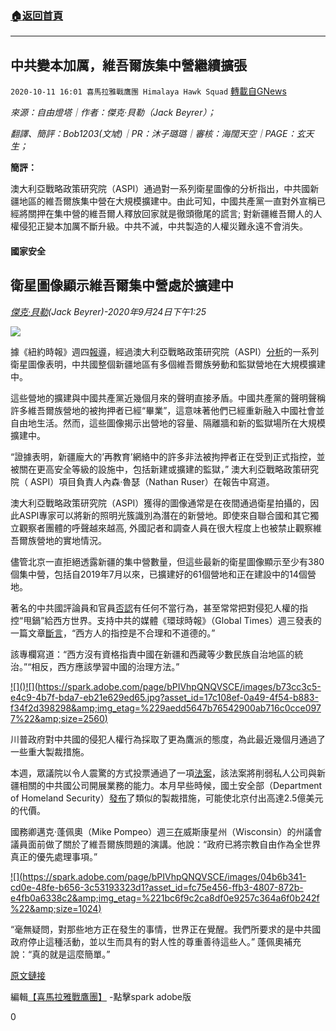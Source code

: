###  [:house:返回首頁](https://github.com/ourhimalayas/txt)
---

## 中共變本加厲，維吾爾族集中營繼續擴張
`2020-10-11 16:01 喜馬拉雅戰鷹團 Himalaya Hawk Squad` [轉載自GNews](https://gnews.org/zh-hant/418359/)

*來源：自由燈塔｜作者：傑克·貝勒（Jack Beyrer）；*

*翻譯、簡評：Bob1203(文虓)｜PR：沐子璐璐｜審核：海闊天空｜PAGE：玄天生；*

**簡評：**

澳大利亞戰略政策研究院（ASPI）通過對一系列衛星圖像的分析指出，中共國新疆地區的維吾爾族集中營在大規模擴建中。由此可知，中國共產黨一直對外宣稱已經將關押在集中營的維吾爾人釋放回家就是徹頭徹尾的謊言; 對新疆維吾爾人的人權侵犯正變本加厲不斷升級。中共不滅，中共製造的人權災難永遠不會消失。

#### 國家安全

## **衛星圖像顯示維吾爾集中營處於擴建中**

*[傑克·貝勒](https://freebeacon.com/author/jack-beyrer/)(Jack Beyrer)-2020年9月24日下午1:25*

![]()![](https://spark.adobe.com/page/bPIVhpQNQVSCE/images/57e8f55c-5d2d-43c5-885d-2d48d6caf61c.jpg?asset_id=a2f6db2d-e774-415c-a194-d1f43ccd3d52&amp;img_etag=%2207e3c2f8494399991df5296e4efb4a55%22&amp;size=1024)

據《紐約時報》週四[報導](https://www.nytimes.com/2020/09/24/world/asia/china-muslims-xinjiang-detention.html)，經過澳大利亞戰略政策研究院（ASPI）[分析](https://xjdp.aspi.org.au/explainers/exploring-xinjiangs-detention-facilities/)的一系列衛星圖像表明，中共國整個新疆地區有多個維吾爾族勞動和監獄營地在大規模擴建中。

這些營地的擴建與中國共產黨近幾個月來的聲明直接矛盾。中國共產黨的聲明聲稱許多維吾爾族營地的被拘押者已經“畢業”，這意味著他們已經重新融入中國社會並自由地生活。然而，這些圖像揭示出營地的容量、隔離牆和新的監獄場所在大規模擴建中。

“證據表明，新疆龐大的’再教育’網絡中的許多非法被拘押者正在受到正式指控，並被關在更高安全等級的設施中，包括新建或擴建的監獄，” 澳大利亞戰略政策研究院（ ASPI）項目負責人內森·魯瑟（Nathan Ruser）在報告中寫道。

澳大利亞戰略政策研究院（ASPI）獲得的圖像通常是在夜間通過衛星拍攝的，因此ASPI專家可以將新的照明光簇識別為潛在的新營地。即使來自聯合國和其它獨立觀察者團體的呼聲越來越高, 外國記者和調查人員在很大程度上也被禁止觀察維吾爾族營地的實地情況。

儘管北京一直拒絕透露新疆的集中營數量，但這些最新的衛星圖像顯示至少有380個集中營，包括自2019年7月以來，已擴建好的61個營地和正在建設中的14個營地。

著名的中共國評論員和官員[否認](http://en.people.cn/n3/2020/0727/c90000-9715250.html)有任何不當行為，甚至常常把對侵犯人權的指控“甩鍋”給西方世界。支持中共的媒體《環球時報》（Global Times）週三發表的一篇文章[斷言](https://www.globaltimes.cn/content/1201857.shtml)，“西方人的指控是不合理和不道德的。”

該專欄寫道：“西方沒有資格指責中國在新疆和西藏等少數民族自治地區的統治。”“相反，西方應該學習中國的治理方法。”

[!\[\]()!\[\](https://spark.adobe.com/page/bPIVhpQNQVSCE/images/b73cc3c5-e4c9-4b7f-bda7-eb21e629ed65.jpg?asset_id=17c108ef-0a49-4f54-b883-f34f2d398298&amp;img_etag=%229aedd5647b76542900ab716c0cce0977%22&amp;size=2560)](https://spark.adobe.com/page/bPIVhpQNQVSCE/images/b73cc3c5-e4c9-4b7f-bda7-eb21e629ed65.jpg?asset_id=17c108ef-0a49-4f54-b883-f34f2d398298&amp;img_etag=%229aedd5647b76542900ab716c0cce0977%22&amp;size=1024)

川普政府對中共國的侵犯人權行為採取了更為鷹派的態度，為此最近幾個月通過了一些重大製裁措施。

本週，眾議院以令人震驚的方式投票通過了一項[法案](https://freebeacon.com/national-security/amash-massie-among-three-house-members-to-oppose-uighur-genocide-bill/)，該法案將削弱私人公司與新疆相關的中共國公司開展業務的能力。本月早些時候，國土安全部（Department of Homeland Security）[發布](https://freebeacon.com/national-security/trump-crackdown-on-slave-labor-could-cost-china-250-million/)了類似的製裁措施，可能使北京付出高達2.5億美元的代價。

國務卿邁克·蓬佩奧（Mike Pompeo）週三[在](https://www.state.gov/state-legislatures-and-the-china-challenge/)威斯康星州（Wisconsin）的州議會議員面前做了關於了維吾爾族問題的演講。他說：“政府已將宗教自由作為全世界真正的優先處理事項。”

[!\[\](https://spark.adobe.com/page/bPIVhpQNQVSCE/images/04b6b341-cd0e-48fe-b656-3c53193323d1?asset_id=fc75e456-ffb3-4807-872b-e4fb0a6338c2&amp;img_etag=%221bc6f9c2ca8df0e9257c364a6f0b242f%22&amp;size=1024)](https://spark.adobe.com/page/bPIVhpQNQVSCE/images/04b6b341-cd0e-48fe-b656-3c53193323d1?asset_id=fc75e456-ffb3-4807-872b-e4fb0a6338c2&amp;img_etag=%221bc6f9c2ca8df0e9257c364a6f0b242f%22&amp;size=1024)

“毫無疑問，對那些地方正在發生的事情，世界正在覺醒。我們所要求的是中共國政府停止這種活動，並以生而具有的對人性的尊重善待這些人。” 蓬佩奧補充說：“真的就是這麼簡單。”

[原文鏈接](https://freebeacon.com/national-security/satellite-images-reveal-expansion-of-uighur-camps/)

編輯[【喜馬拉雅戰鷹團】](https://spark.adobe.com/page/bPIVhpQNQVSCE/) -點擊spark adobe版

0
